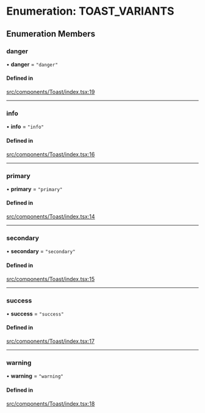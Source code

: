 # Enumeration: TOAST\_VARIANTS

## Enumeration Members

### danger

• **danger** = ``"danger"``

#### Defined in

[src/components/Toast/index.tsx:19](https://github.com/emranffl/next-core-ui/blob/0536197/src/components/Toast/index.tsx#L19)

___

### info

• **info** = ``"info"``

#### Defined in

[src/components/Toast/index.tsx:16](https://github.com/emranffl/next-core-ui/blob/0536197/src/components/Toast/index.tsx#L16)

___

### primary

• **primary** = ``"primary"``

#### Defined in

[src/components/Toast/index.tsx:14](https://github.com/emranffl/next-core-ui/blob/0536197/src/components/Toast/index.tsx#L14)

___

### secondary

• **secondary** = ``"secondary"``

#### Defined in

[src/components/Toast/index.tsx:15](https://github.com/emranffl/next-core-ui/blob/0536197/src/components/Toast/index.tsx#L15)

___

### success

• **success** = ``"success"``

#### Defined in

[src/components/Toast/index.tsx:17](https://github.com/emranffl/next-core-ui/blob/0536197/src/components/Toast/index.tsx#L17)

___

### warning

• **warning** = ``"warning"``

#### Defined in

[src/components/Toast/index.tsx:18](https://github.com/emranffl/next-core-ui/blob/0536197/src/components/Toast/index.tsx#L18)
